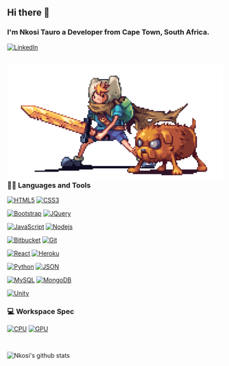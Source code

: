 ## Hi there 👋

### I'm Nkosi Tauro a Developer from Cape Town, South Africa.

[![LinkedIn](https://img.shields.io/badge/linkedin-%230077B5.svg?&style=for-the-badge&logo=linkedin&logoColor=white)](https://www.linkedin.com/in/nkosi-tauro/) 

<br />

  <img align="right" alt="GIF" src="Assets/adventuretime.gif" />
  
### 👨‍💻 Languages and Tools


[![HTML5](https://img.shields.io/badge/html5%20-%23E34F26.svg?&style=for-the-badge&logo=html5&logoColor=white)](https://github.com/nkosi-tauro) 
[![CSS3](https://img.shields.io/badge/css3%20-%231572B6.svg?&style=for-the-badge&logo=css3&logoColor=white)](https://github.com/nkosi-tauro)

[![Bootstrap](https://img.shields.io/badge/bootstrap%20-%23563D7C.svg?&style=for-the-badge&logo=bootstrap&logoColor=white)](https://github.com/nkosi-tauro)
[![JQuery](https://img.shields.io/badge/jquery%20-%230769AD.svg?&style=for-the-badge&logo=jquery&logoColor=white)](https://github.com/nkosi-tauro)

[![JavaScript](https://img.shields.io/badge/javascript%20-%23323330.svg?&style=for-the-badge&logo=javascript&logoColor=%23F7DF1E)](https://github.com/nkosi-tauro)
[![Nodejs](https://img.shields.io/badge/node.js%20-%2343853D.svg?&style=for-the-badge&logo=node.js&logoColor=white)](https://github.com/nkosi-tauro) 

[![Bitbucket](https://img.shields.io/badge/-Bitbucket%20-%230769AD.svg?&style=for-the-badge&logo=bitbucket&link=https://github.com/nkosi-tauro)](https://github.com/nkosi-tauro)
[![Git](https://img.shields.io/badge/-Git%20-%23100000.svg?&style=for-the-badge&logo=git&link=https://github.com/nkosi-tauro)](https://github.com/nkosi-tauro) 


[![React](https://img.shields.io/badge/react%20-%2320232a.svg?&style=for-the-badge&logo=react&logoColor=%2361DAFB)](https://github.com/nkosi-tauro)
[![Heroku](https://img.shields.io/badge/-Heroku%20-%2320232a.svg?&style=for-the-badge&logo=heroku&link=https://github.com/nkosi-tauro)](https://github.com/nkosi-tauro) 



[![Python](https://img.shields.io/badge/python%20-%2314354C.svg?&style=for-the-badge&logo=python&logoColor=white)](https://github.com/nkosi-tauro) 
[![JSON](https://img.shields.io/badge/-json%20-%230769AD.svg?&style=for-the-badge&logo=json&link=https://github.com/nkosi-tauro)](https://github.com/nkosi-tauro)

[![MySQL](https://img.shields.io/badge/mysql-%2300f.svg?&style=for-the-badge&logo=mysql&logoColor=white)](https://github.com/nkosi-tauro)
[![MongoDB](https://img.shields.io/badge/MongoDB-%234ea94b.svg?&style=for-the-badge&logo=mongodb&logoColor=white)](https://github.com/nkosi-tauro) 

[![Unity](https://img.shields.io/badge/unity%20-%23100000.svg?&style=for-the-badge&logo=unity&logoColor=white)](https://github.com/nkosi-tauro) 


### 💻 Workspace Spec
[![CPU](https://img.shields.io/badge/amd-Ryzen%205%201600AF-%23ED1C24.svg?&style=for-the-badge&logo=amd&logoColor=white)](https://github.com/nkosi-tauro) 
[![GPU](https://img.shields.io/badge/amd-Radeon%20RX%20580-%23ED1C24.svg?&style=for-the-badge&logo=amd&logoColor=white)](https://github.com/nkosi-tauro) 

<br />

![Nkosi's github stats](https://github-readme-stats.vercel.app/api?username=nkosi-tauro&show_icons=true&theme=buefy)

